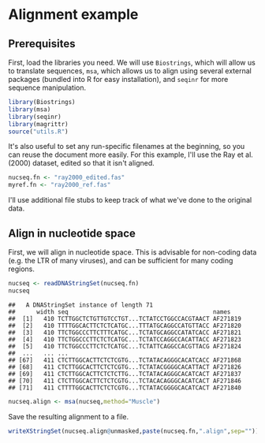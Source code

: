 # Alignment example

## Prerequisites

First, load the libraries you need. We will use ```Biostrings```, which will allow us to translate sequences, ```msa```, which allows us to align using several external packages (bundled into R for easy installation), and ```seqinr``` for more sequence manipulation.


```r
library(Biostrings)
library(msa)
library(seqinr)
library(magrittr)
source("utils.R")
```

It's also useful to set any run-specific filenames at the beginning, so you can reuse the document more easily. For this example, I'll use the Ray et al. (2000) dataset, edited so that it isn't aligned.


```r
nucseq.fn <- "ray2000_edited.fas"
myref.fn <- "ray2000_ref.fas"
```

I'll use additional file stubs to keep track of what we've done to the original data.

## Align in nucleotide space

First, we will align in nucleotide space. This is advisable for non-coding data (e.g. the LTR of many viruses), and can be sufficient for many coding regions.


```r
nucseq <- readDNAStringSet(nucseq.fn)
nucseq
```

```
##   A DNAStringSet instance of length 71
##      width seq                                         names               
##  [1]   410 TCTTGGCTCTGTTGTCCTGT...TCTATCCTGGCCACGTAACT AF271819
##  [2]   410 TTTTGGCACTTCTCTCATGC...TTTATGCAGGCCATGTTACC AF271820
##  [3]   410 TTCTGGCCCTTCTTTCATGC...TCTATGCAGGCCATATCACC AF271821
##  [4]   410 TTCTGGCCCTTCTCTCATGC...TCTATCCAGGCCACATTACC AF271823
##  [5]   410 TTCTGGCCCTTCTCTCATGC...TCTATTCAGGCCACGTTACG AF271824
##  ...   ... ...
## [67]   411 CTCTTGGCACTTCTCTCGTG...TCTATACAGGGCACATCACC AF271868
## [68]   411 CTCTTGGCACTTCTCTCGTG...TCTATACGGGGCACATTACT AF271826
## [69]   411 CTCTTGGCACTTCTCTCTTG...TCTATACAGGGCACATCACT AF271837
## [70]   411 CTCTTGGCACTTCTCTCGTG...TCTACACAGGGCACATCACT AF271846
## [71]   411 CTTTTGGCACTTCTCTCGTG...TCTATACGGGGCACATCACT AF271840
```


```r
nucseq.align <- msa(nucseq,method="Muscle")
```

Save the resulting alignment to a file.


```r
writeXStringSet(nucseq.align@unmasked,paste(nucseq.fn,".align",sep=""))
```
